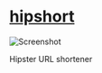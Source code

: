 [hipshort](http://hip.sh)
==========

![Screenshot](https://raw.githubusercontent.com/dbkaplun/hipshort/master/screenshot.png)

Hipster URL shortener
